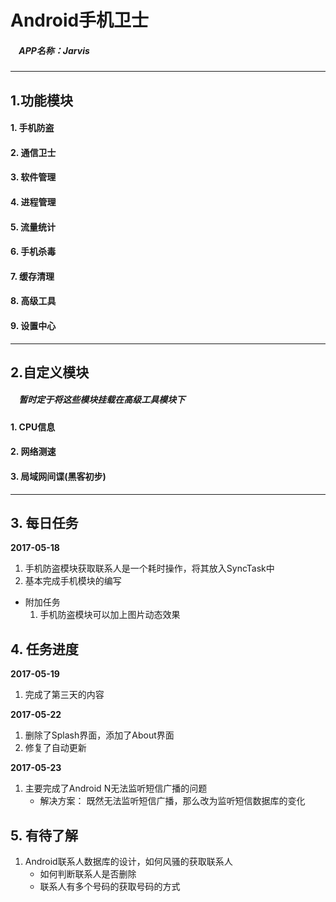 # Android手机卫士
##### &nbsp;&nbsp;&nbsp;&nbsp;APP名称：Jarvis

***

## 1.功能模块
#### 1. 手机防盗
#### 2. 通信卫士
#### 3. 软件管理
#### 4. 进程管理
#### 5. 流量统计
#### 6. 手机杀毒
#### 7. 缓存清理
#### 8. 高级工具
#### 9. 设置中心

***

## 2.自定义模块
##### &nbsp;&nbsp;&nbsp;&nbsp;暂时定于将这些模块挂载在高级工具模块下
#### 1. CPU信息
#### 2. 网络测速
#### 3. 局域网间谍(黑客初步)

***

## 3. 每日任务
**2017-05-18**
1. 手机防盗模块获取联系人是一个耗时操作，将其放入SyncTask中
2. 基本完成手机模块的编写
* 附加任务
    1. 手机防盗模块可以加上图片动态效果

## 4. 任务进度
**2017-05-19**
1. 完成了第三天的内容

**2017-05-22**
1. 删除了Splash界面，添加了About界面
2. 修复了自动更新

**2017-05-23**
1. 主要完成了Android N无法监听短信广播的问题
    * 解决方案： 既然无法监听短信广播，那么改为监听短信数据库的变化


## 5. 有待了解
1. Android联系人数据库的设计，如何风骚的获取联系人
    * 如何判断联系人是否删除
    * 联系人有多个号码的获取号码的方式